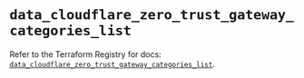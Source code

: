# `data_cloudflare_zero_trust_gateway_categories_list`

Refer to the Terraform Registry for docs: [`data_cloudflare_zero_trust_gateway_categories_list`](https://registry.terraform.io/providers/cloudflare/cloudflare/5.8.4/docs/data-sources/zero_trust_gateway_categories_list).
